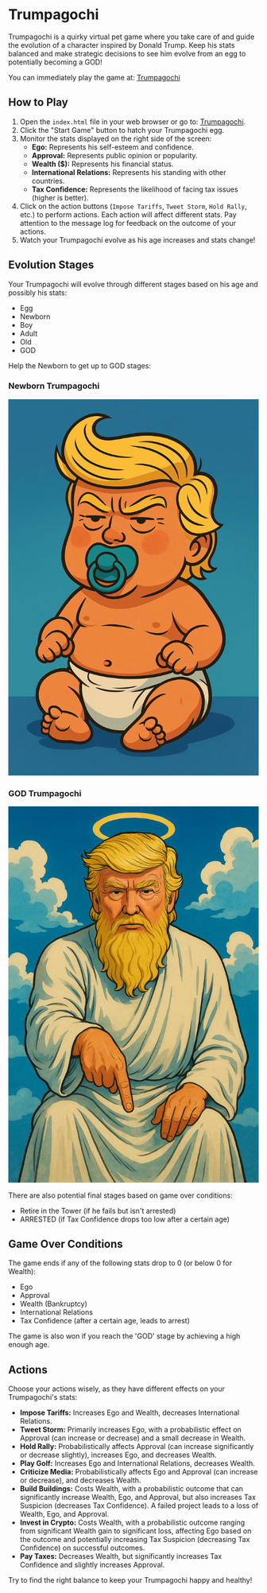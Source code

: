 # Trumpagochi

Trumpagochi is a quirky virtual pet game where you take care of and guide the evolution of a character inspired by Donald Trump. Keep his stats balanced and make strategic decisions to see him evolve from an egg to potentially becoming a GOD!

You can immediately play the game at: [Trumpagochi](https://www.trumpagochi.infy.uk/)


## How to Play

1.  Open the `index.html` file in your web browser or go to: [Trumpagochi](https://www.trumpagochi.infy.uk/).
2.  Click the "Start Game" button to hatch your Trumpagochi egg.
3.  Monitor the stats displayed on the right side of the screen:
    * **Ego:** Represents his self-esteem and confidence.
    * **Approval:** Represents public opinion or popularity.
    * **Wealth ($):** Represents his financial status.
    * **International Relations:** Represents his standing with other countries.
    * **Tax Confidence:** Represents the likelihood of facing tax issues (higher is better).
4.  Click on the action buttons (`Impose Tariffs`, `Tweet Storm`, `Hold Rally`, etc.) to perform actions. Each action will affect different stats. Pay attention to the message log for feedback on the outcome of your actions.
5.  Watch your Trumpagochi evolve as his age increases and stats change!

## Evolution Stages

Your Trumpagochi will evolve through different stages based on his age and possibly his stats:

* Egg
* Newborn
* Boy
* Adult
* Old
* GOD

Help the Newborn to get up to GOD stages:

### Newborn Trumpagochi

![Newborn Trump](baby_trump.webp)

### GOD Trumpagochi

![God Trump](God_Trump.png)

There are also potential final stages based on game over conditions:

* Retire in the Tower (if he fails but isn't arrested)
* ARRESTED (if Tax Confidence drops too low after a certain age)

## Game Over Conditions

The game ends if any of the following stats drop to 0 (or below 0 for Wealth):

* Ego
* Approval
* Wealth (Bankruptcy)
* International Relations
* Tax Confidence (after a certain age, leads to arrest)

The game is also won if you reach the 'GOD' stage by achieving a high enough age.

## Actions

Choose your actions wisely, as they have different effects on your Trumpagochi's stats:

* **Impose Tariffs:** Increases Ego and Wealth, decreases International Relations.
* **Tweet Storm:** Primarily increases Ego, with a probabilistic effect on Approval (can increase or decrease) and a small decrease in Wealth.
* **Hold Rally:** Probabilistically affects Approval (can increase significantly or decrease slightly), increases Ego, and decreases Wealth.
* **Play Golf:** Increases Ego and International Relations, decreases Wealth.
* **Criticize Media:** Probabilistically affects Ego and Approval (can increase or decrease), and decreases Wealth.
* **Build Buildings:** Costs Wealth, with a probabilistic outcome that can significantly increase Wealth, Ego, and Approval, but also increases Tax Suspicion (decreases Tax Confidence). A failed project leads to a loss of Wealth, Ego, and Approval.
* **Invest in Crypto:** Costs Wealth, with a probabilistic outcome ranging from significant Wealth gain to significant loss, affecting Ego based on the outcome and potentially increasing Tax Suspicion (decreasing Tax Confidence) on successful outcomes.
* **Pay Taxes:** Decreases Wealth, but significantly increases Tax Confidence and slightly increases Approval.

Try to find the right balance to keep your Trumpagochi happy and healthy!